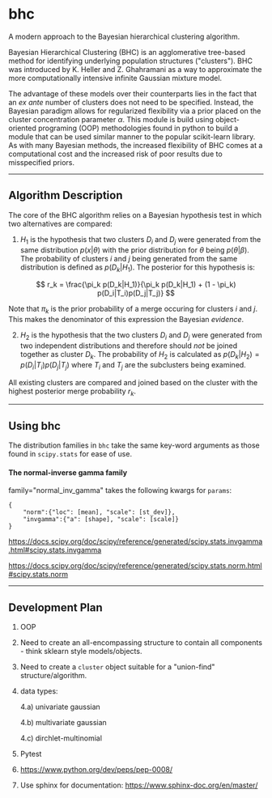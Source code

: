 # bhc

A modern approach to the Bayesian hierarchical clustering algorithm.

Bayesian Hierarchical Clustering (BHC) is an agglomerative tree-based method for identifying underlying population structures ("clusters"). BHC was introduced by K. Heller and Z. Ghahramani as a way to approximate the more computationally intensive infinite Gaussian mixture model.

The advantage of these models over their counterparts lies in the fact that an *ex ante* number of clusters does not need to be specified. Instead, the Bayesian paradigm allows for regularized flexibility via a prior placed on the cluster concentration parameter $\alpha$. This module is build using object-oriented programing (OOP) methodologies found in python to build a module that can be used similar manner to the popular scikit-learn library. As with many Bayesian methods, the increased flexibility of BHC comes at a computational cost and the increased risk of poor results due to misspecified priors. 

---

## Algorithm Description
 
The core of the BHC algorithm relies on a Bayesian hypothesis test in which two alternatives are compared:

1) $H_1$ is the hypothesis that two clusters $D_i$ and $D_j$ were generated from the same distribution $p(x | \theta)$ with the prior distribution for $\theta$ being $p(\theta | \beta)$. The probability of clusters $i$ and $j$ being generated from the same distribution is defined as $p(D_k|H_1)$. The posterior for this hypothesis is:

$$
r_k = \frac{\pi_k p(D_k|H_1)}{\pi_k p(D_k|H_1) + (1 - \pi_k) p(D_i|T_i)p(D_j|T_j)}
$$

Note that $\pi_k$ is the prior probability of a merge occuring for clusters $i$ and $j$. This makes the denominator of this expression the Bayesian *evidence*.

2) $H_2$ is the hypothesis that the two clusters $D_i$ and $D_j$ were generated from two independent distributions and therefore should *not* be joined together as cluster $D_k$. The probability of $H_2$ is calculated as $p(D_k|H_2) = p(D_i|T_i)p(D_j|T_j)$ where $T_i$ and $T_j$ are the subclusters being examined.

All existing clusters are compared and joined based on the cluster with the highest posterior merge probability $r_k$.

---

## Using bhc

The distribution families in `bhc` take the same key-word arguments as those found in `scipy.stats` for ease of use.

#### The normal-inverse gamma family 

family="normal_inv_gamma" takes the following kwargs for `params`:

```
{
    "norm":{"loc": [mean], "scale": [st_dev]},
    "invgamma":{"a": [shape], "scale": [scale]}
}
```

https://docs.scipy.org/doc/scipy/reference/generated/scipy.stats.invgamma.html#scipy.stats.invgamma

https://docs.scipy.org/doc/scipy/reference/generated/scipy.stats.norm.html#scipy.stats.norm

---

## Development Plan

1) OOP

2) Need to create an all-encompassing structure to contain all components - think sklearn style models/objects.

3) Need to create a `cluster` object suitable for a "union-find" structure/algorithm.

4) data types:

    4.a) univariate gaussian
    
    4.b) multivariate gaussian
    
    4.c) dirchlet-multinomial

5) Pytest

6) https://www.python.org/dev/peps/pep-0008/

7) Use sphinx for documentation: https://www.sphinx-doc.org/en/master/
